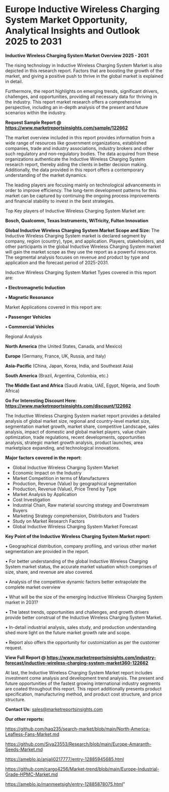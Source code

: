  # Europe Inductive Wireless Charging System Market Opportunity, Analytical Insights and Outlook 2025 to 2031

<Strong> Inductive Wireless Charging System Market Overview 2025 - 2031</strong>

The rising technology in Inductive Wireless Charging System Market is also depicted in this research report. Factors that are boosting the growth of the market, and giving a positive push to thrive in the global market is explained in detail.

Furthermore, the report highlights on emerging trends, significant drivers, challenges, and opportunities, providing all necessary data for thriving in the industry. This report market research offers a comprehensive perspective, including an in-depth analysis of the present and future scenarios within the industry.

<strong>Request Sample Report @ <a href=https://www.marketreportsinsights.com/sample/122662>https://www.marketreportsinsights.com/sample/122662</a></strong>

The market overview included in this report provides information from a wide range of resources like government organizations, established companies, trade and industry associations, industry brokers and other such regulatory and non-regulatory bodies. The data acquired from these organizations authenticate the Inductive Wireless Charging System research report, thereby aiding the clients in better decision making. Additionally, the data provided in this report offers a contemporary understanding of the market dynamics.

The leading players are focusing mainly on technological advancements in order to improve efficiency. The long-term development patterns for this market can be captured by continuing the ongoing process improvements and financial stability to invest in the best strategies.

Top Key players of Inductive Wireless Charging System Market are:

<strong>Bosch, Qualcomm, Texas Instruments, WiTricity, Fulton Innovation</strong>

<strong><b>Global Inductive Wireless Charging System Market Scope and Size:</b></strong>
The Inductive Wireless Charging System market is declared segment by company, region (country), type, and application. Players, stakeholders, and other participants in the global Inductive Wireless Charging System market will gain the market scope as they use the report as a powerful resource. The segmental analysis focuses on revenue and product by type and application and the forecast period of 2025-2031.

Inductive Wireless Charging System Market Types covered in this report are:

<strong>• Electromagnetic Induction

• Magnetic Resonance</strong>

Market Applications covered in this report are:

<strong>• Passenger Vehicles

• Commercial Vehicles</strong> 

Regional Analysis

<strong>North America</strong> (the United States, Canada, and Mexico)

<strong>Europe</strong> (Germany, France, UK, Russia, and Italy)

<strong>Asia-Pacific</strong> (China, Japan, Korea, India, and Southeast Asia)

<strong>South America</strong> (Brazil, Argentina, Colombia, etc.)

<strong>The Middle East and Africa</strong> (Saudi Arabia, UAE, Egypt, Nigeria, and South Africa)

<strong>Go For Interesting Discount Here: <a href=https://www.marketreportsinsights.com/discount/122662>https://www.marketreportsinsights.com/discount/122662</a></strong>

The Inductive Wireless Charging System market report provides a detailed analysis of global market size, regional and country-level market size, segmentation market growth, market share, competitive Landscape, sales analysis, impact of domestic and global market players, value chain optimization, trade regulations, recent developments, opportunities analysis, strategic market growth analysis, product launches, area marketplace expanding, and technological innovations.

<strong><b>Major factors covered in the report:</b></strong>
<ul>
  <li>Global Inductive Wireless Charging System Market </li>
  <li>Economic Impact on the Industry</li>
  <li>Market Competition in terms of Manufacturers</li>
  <li>Production, Revenue (Value) by geographical segmentation</li>
  <li>Production, Revenue (Value), Price Trend by Type</li>
  <li>Market Analysis by Application</li>
  <li>Cost Investigation</li>
  <li>Industrial Chain, Raw material sourcing strategy and Downstream Buyers</li>
  <li>Marketing Strategy comprehension, Distributors and Traders</li>
  <li>Study on Market Research Factors</li>
  <li>Global Inductive Wireless Charging System Market Forecast</li>
</ul>

<strong><b>Key Point of the Inductive Wireless Charging System Market report:</b></strong>

• Geographical distribution, company profiling, and various other market segmentation are provided in the report.

• For better understanding of the global Inductive Wireless Charging System market status, the accurate market valuation which comprises of size, share, and revenue are also covered.

• Analysis of the competitive dynamic factors better extrapolate the complete market overview

• What will be the size of the emerging Inductive Wireless Charging System market in 2031?

• The latest trends, opportunities and challenges, and growth drivers provide better construal of the Inductive Wireless Charging System Market.

• In-detail industrial analysis, sales study, and production understanding shed more light on the future market growth rate and scope.

• Report also offers the opportunity for customization as per the customer request.

<strong><b>View Full Report @ <a href=https://www.marketreportsinsights.com/industry-forecast/inductive-wireless-charging-system-market360-122662>https://www.marketreportsinsights.com/industry-forecast/inductive-wireless-charging-system-market360-122662</a></b></strong>


At last, the Inductive Wireless Charging System Market report includes investment come analysis and development trend analysis. The present and future opportunities of the fastest growing international industry segments are coated throughout this report. This report additionally presents product specification, manufacturing method, and product cost structure, and price structure.

<strong>Contact Us:</strong>
sales@marketreportsinsights.com

<strong>Our other reports:</strong>

<a href=https://github.com/haq235/search-market/blob/main/North-America-Leafless-Fans-Market.md>https://github.com/haq235/search-market/blob/main/North-America-Leafless-Fans-Market.md</a>

<a href=https://github.com/Siya23553/Research/blob/main/Europe-Amaranth-Seeds-Market.md>https://github.com/Siya23553/Research/blob/main/Europe-Amaranth-Seeds-Market.md</a>

<a href=https://ameblo.jp/anjali0217777/entry-12885945685.html>https://ameblo.jp/anjali0217777/entry-12885945685.html</a>

<a href=https://github.com/cargo4256/Market-trend/blob/main/Europe-Industrial-Grade-HPMC-Market.md>https://github.com/cargo4256/Market-trend/blob/main/Europe-Industrial-Grade-HPMC-Market.md</a>

<a href=https://ameblo.jp/manmeetsigh/entry-12885878075.html>https://ameblo.jp/manmeetsigh/entry-12885878075.html</a>"

